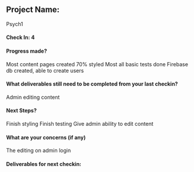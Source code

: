 ## Project Name:
Psych1

#### Check In: 4


#### Progress made?
Most content pages created
70% styled
Most all basic tests done
Firebase db created, able to create users

#### What deliverables still need to be completed from your last checkin?
Admin editing content

#### Next Steps?
Finish styling
Finish testing
Give admin ability to edit content

#### What are your concerns (if any)
The editing on admin login


#### Deliverables for next checkin:
